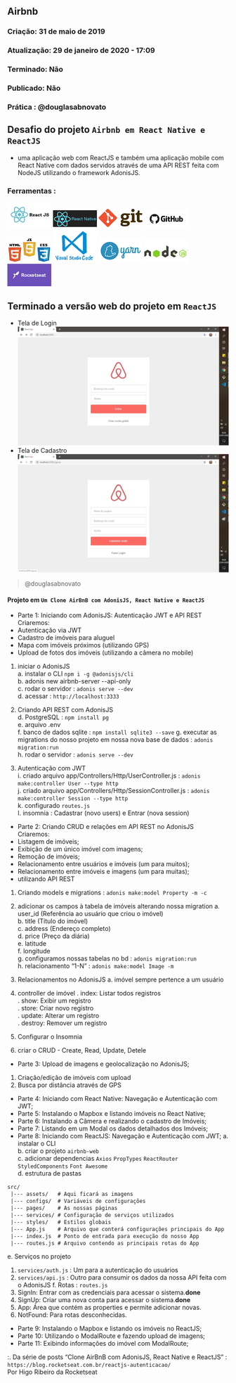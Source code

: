 ## Airbnb

### Criação: 31 de maio de 2019
### Atualização: 29 de janeiro de 2020 - 17:09
### Terminado: Não
### Publicado: Não
### Prática : @douglasabnovato

## Desafio do projeto `Airbnb em React Native e ReactJS`
- uma aplicação web com ReactJS e também uma aplicação mobile com React Native com dados servidos através de uma API REST feita com NodeJS utilizando o framework AdonisJS.</br>

### Ferramentas : 

![ReactJS](/images/logo-reactjs.jpg)
![React Native](/images/logo-react-native.png)
![Git](/images/logo-git.png)
![Github](/images/logo-github.png)
![HTML/CSS/Javascript](/images/logo-html-css-js.jpeg)
![VSCode](/images/logo-VSCode.png)
![Yarn](/images/logo-yarn.png)
![Nodejs](/images/nodejs.png)
![Rocketseat](/images/logo-rocketseat.png)

## Terminado a versão web do projeto em `ReactJS`
- Tela de Login
![AirBnB - Clone](/images/tela-1.jpg)
- Tela de Cadastro
![AirBnB - Clone](/images/tela-2.jpg)
>@douglasabnovato

#### Projeto em `Um Clone AirBnB com AdonisJS, React Native e ReactJS`
- Parte 1: Iniciando com AdonisJS: Autenticação JWT e API REST<br/>
Criaremos:
- Autenticação via JWT
- Cadastro de imóveis para aluguel
- Mapa com imóveis próximos (utilizando GPS)
- Upload de fotos dos imóveis (utilizando a câmera no mobile)

1. iniciar o AdonisJS<br/> 
a. instalar o CLI  `npm i -g @adonisjs/cli`<br/> 
b. adonis new airbnb-server --api-only<br/> 
c. rodar o servidor : `adonis serve --dev`<br/> 
d. acessar : `http://localhost:3333`<br/>

2. Criando API REST com AdonisJS<br/> 
d. PostgreSQL : `npm install pg`<br/> 
e. arquivo .env<br/> 
f. banco de dados sqlite : `npm install sqlite3 --save`
g. executar as migrations do nosso projeto em nossa nova base de dados : `adonis migration:run`<br/> 
h. rodar o servidor : `adonis serve --dev`<br/>

3. Autenticação com JWT<br/> 
i. criado arquivo app/Controllers/Http/UserController.js : `adonis make:controller User --type http`<br/> 
j. criado arquivo app/Controllers/Http/SessionController.js : `adonis make:controller Session --type http`<br/> 
k. configurado `routes.js`<br/>
l. insomnia : Cadastrar (novo users) e Entrar (nova session)<br/>

- Parte 2: Criando CRUD e relações em API REST no AdonisJS<br/>
Criaremos:
- Listagem de imóveis;
- Exibição de um único imóvel com imagens;
- Remoção de imóveis;
- Relacionamento entre usuários e imóveis (um para muitos);
- Relacionamento entre imóveis e imagens (um para muitas);
- utilizando API REST

1. Criando models e migrations : `adonis make:model Property -m -c` 

2. adicionar os campos à tabela de imóveis alterando nossa migration
a. user_id (Referência ao usuário que criou o imóvel)<br/>
b. title (Título do imóvel)<br/>
c. address (Endereço completo)<br/>
d. price (Preço da diária)<br/>
e. latitude<br/>
f. longitude<br/>
g. configuramos nossas tabelas no bd : `adonis migration:run`<br/>
h. relacionamento “1-N” : `adonis make:model Image -m`<br/>

3. Relacionamentos no AdonisJS
a. imóvel sempre pertence a um usuário 

4. controller de imóvel
. index: Listar todos registros<br/>
. show: Exibir um registro<br/>
. store: Criar novo registro<br/>
. update: Alterar um registro<br/>
. destroy: Remover um registro<br/>

5. Configurar o Insomnia<br/>

6. criar o CRUD - Create, Read, Update, Detele <br/>

- Parte 3: Upload de imagens e geolocalização no AdonisJS;
1. Criação/edição de imóveis com upload
2. Busca por distância através de GPS

- Parte 4: Iniciando com React Native: Navegação e Autenticação com JWT;
- Parte 5: Instalando o Mapbox e listando imóveis no React Native;
- Parte 6: Instalando a Câmera e realizando o cadastro de Imóveis;
- Parte 7: Listando em um Modal os dados detalhados dos Imóveis;
- Parte 8: Iniciando com ReactJS: Navegação e Autenticação com JWT;
a. instalar o CLI<br/> 
b. criar o projeto `airbnb-web`<br/> 
c. adicionar dependencias `Axios` `PropTypes` `ReactRouter` `StyledComponents` `Font Awesome`<br/>
d. estrutura de pastas
````
src/
 |--- assets/   # Aqui ficará as imagens
 |--- configs/  # Variáveis de configurações
 |--- pages/    # As nossas páginas
 |--- services/ # Configuração de serviços utilizados
 |--- styles/   # Estilos globais
 |--- App.js    # Arquivo que conterá configurações principais do App
 |--- index.js  # Ponto de entrada para execução do nosso App
 |--- routes.js # Arquivo contendo as principais rotas do App
 ````
 e. Serviços no projeto
 1. `services/auth.js` : Um para a autenticação do usuários 
 2. `services/api.js` : Outro para consumir os dados da nossa API feita com o AdonisJS
 f. Rotas : `routes.js`
1. SignIn: Entrar com as credenciais para acessar o sistema.**done**
2. SignUp: Criar uma nova conta para acessar o sistema.**done**
3. App: Área que contém as properties e permite adicionar novas.
4. NotFound: Para rotas desconhecidas.
- Parte 9: Instalando o Mapbox e listando os imóveis no ReactJS;
- Parte 10: Utilizando o ModalRoute e fazendo upload de imagens;
- Parte 11: Exibindo informações do imóvel com ModalRoute;

:. Da série de posts “Clone AirBnB com AdonisJS, React Native e ReactJS” : `https://blog.rocketseat.com.br/reactjs-autenticacao/`</br>
Por Higo Ribeiro da Rocketseat